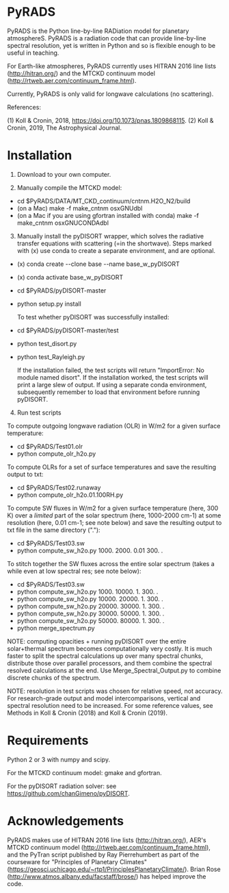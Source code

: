 # PyRADS
PyRADS is the Python line-by-line RADiation model for planetary atmosphereS. PyRADS is a radiation code that can provide line-by-line spectral resolution, yet is written in Python and so is flexible enough to be useful in teaching.

For Earth-like atmospheres, PyRADS currently uses HITRAN 2016 line lists (http://hitran.org/) and the MTCKD continuum model (http://rtweb.aer.com/continuum_frame.html).

Currently, PyRADS is only valid for longwave calculations (no scattering).

References:

(1) Koll & Cronin, 2018, https://doi.org/10.1073/pnas.1809868115.
(2) Koll & Cronin, 2019, The Astrophysical Journal.

# Installation
1) Download to your own computer.

2) Manually compile the MTCKD model:
- cd $PyRADS/DATA/MT_CKD_continuum/cntnm.H2O_N2/build
- (on a Mac) make -f make_cntnm osxGNUdbl
- (on a Mac if you are using gfortran installed with conda) make -f make_cntnm osxGNUCONDAdbl

3) Manually install the pyDISORT wrapper, which solves
  the radiative transfer equations with scattering (=in the shortwave).
  Steps marked with (x) use conda to create a separate environment, and are optional.
  
- (x) conda create --clone base --name base_w_pyDISORT
- (x) conda activate base_w_pyDISORT
- cd $PyRADS/pyDISORT-master
- python setup.py install

  To test whether pyDISORT was successfully installed:
- cd $PyRADS/pyDISORT-master/test
- python test_disort.py
- python test_Rayleigh.py

  If the installation failed, the test scripts will return "ImportError: No module named disort".
  If the installation worked, the test scripts will print a large slew of output.
  If using a separate conda environment, subsequently remember to load that environment before running pyDISORT.

4) Run test scripts

To compute outgoing longwave radiation (OLR) in W/m2 for a given surface temperature:
- cd $PyRADS/Test01.olr
- python compute_olr_h2o.py

To compute OLRs for a set of surface temperatures and save the resulting output to txt:
- cd $PyRADS/Test02.runaway
- python compute_olr_h2o.01.100RH.py

To compute SW fluxes in W/m2 for a given surface temperature (here, 300 K) over a *limited* part of the solar spectrum (here, 1000-2000 cm-1) at some resolution (here, 0.01 cm-1; see note below) and save the resulting output to txt file in the same directory ("."):
- cd $PyRADS/Test03.sw
- python compute_sw_h2o.py 1000. 2000. 0.01 300. .

To stitch together the SW fluxes across the entire solar spectrum (takes a while even at low spectral res; see note below):
- cd $PyRADS/Test03.sw
- python compute_sw_h2o.py 1000. 10000. 1. 300. .
- python compute_sw_h2o.py 10000. 20000. 1. 300. .
- python compute_sw_h2o.py 20000. 30000. 1. 300. .
- python compute_sw_h2o.py 30000. 50000. 1. 300. .
- python compute_sw_h2o.py 50000. 80000. 1. 300. .
- python merge_spectrum.py

NOTE: computing opacities + running pyDISORT over the entire solar+thermal spectrum becomes computationally very costly. It is much faster to split the spectral calculations up over many spectral chunks, distribute those over parallel processors, and them combine the spectral resolved calculations at the end. Use Merge_Spectral_Output.py to combine discrete chunks of the spectrum.

NOTE: resolution in test scripts was chosen for relative speed, not accuracy. For research-grade output and model intercomparisons, vertical and spectral resolution need to be increased. For some reference values, see Methods in Koll & Cronin (2018) and Koll & Cronin (2019).


# Requirements
Python 2 or 3 with numpy and scipy.

For the MTCKD continuum model: gmake and gfortran.

For the pyDISORT radiation solver: see https://github.com/chanGimeno/pyDISORT.

# Acknowledgements
PyRADS makes use of HITRAN 2016 line lists (http://hitran.org/), AER's MTCKD continuum model (http://rtweb.aer.com/continuum_frame.html), and the PyTran script published by Ray Pierrehumbert as part of the courseware for "Principles of Planetary Climates" (https://geosci.uchicago.edu/~rtp1/PrinciplesPlanetaryClimate/). Brian Rose (http://www.atmos.albany.edu/facstaff/brose/) has helped improve the code.
